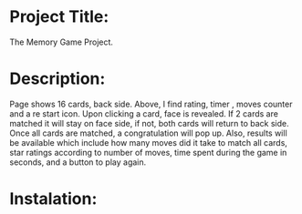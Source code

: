 # Project Title:
The Memory Game Project.


# Description:

Page shows 16 cards, back side. Above, I find rating, timer , moves counter and a re start icon. Upon clicking a card, face is revealed. If 2 cards are matched it will stay on face side, if not, both cards will return to back side. Once all cards are matched, a congratulation will pop up. Also, results will be available which include how many moves did it take to match all cards, star ratings according to number of moves, time spent during the game in seconds,  and a button to play again. 


# Instalation:

